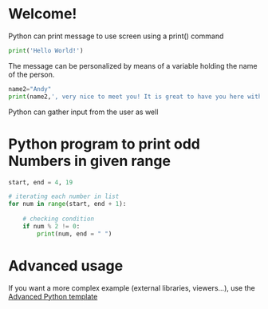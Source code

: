 # Welcome!

Python can print message to use screen using a print() command

```python runnable
print('Hello World!')
```

The message can be personalized by means of a variable holding the name of the person.

```python runnable
name2="Andy"
print(name2,', very nice to meet you! It is great to have you here with us')
```

Python can gather input from the user as well

# Python program to print odd Numbers in given range
```python runnable
start, end = 4, 19

# iterating each number in list
for num in range(start, end + 1):
	
	# checking condition
	if num % 2 != 0:
		print(num, end = " ")
```

# Advanced usage

If you want a more complex example (external libraries, viewers...), use the [Advanced Python template](https://tech.io/select-repo/429)
